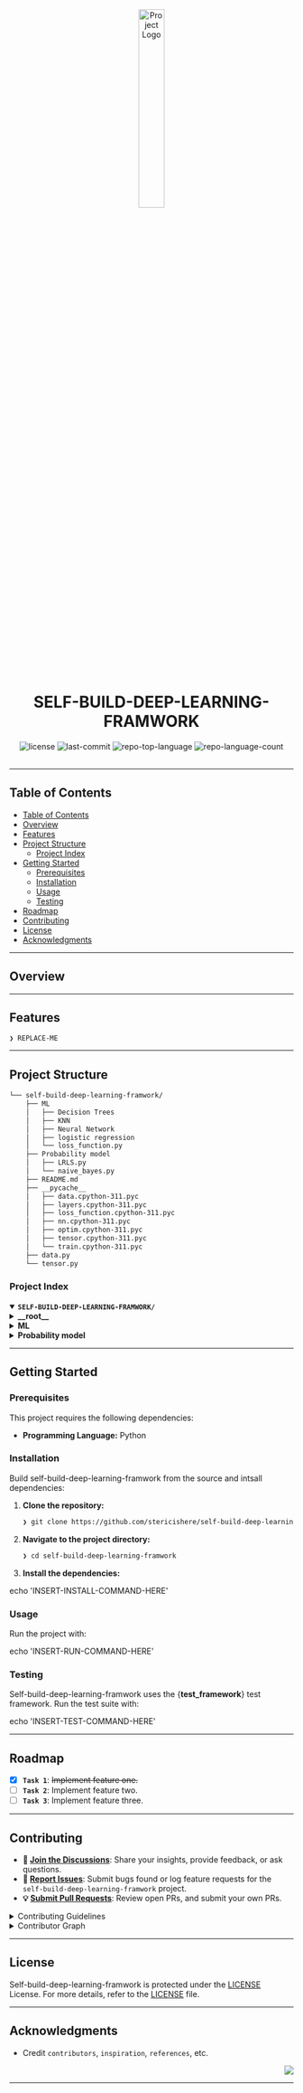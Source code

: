 <div id="top">

<!-- HEADER STYLE: CLASSIC -->
<div align="center">

<img src="readmeai/assets/logos/purple.svg" width="30%" style="position: relative; top: 0; right: 0;" alt="Project Logo"/>

# SELF-BUILD-DEEP-LEARNING-FRAMWORK

<em></em>

<!-- BADGES -->
<img src="https://img.shields.io/github/license/stericishere/self-build-deep-learning-framwork?style=default&logo=opensourceinitiative&logoColor=white&color=0080ff" alt="license">
<img src="https://img.shields.io/github/last-commit/stericishere/self-build-deep-learning-framwork?style=default&logo=git&logoColor=white&color=0080ff" alt="last-commit">
<img src="https://img.shields.io/github/languages/top/stericishere/self-build-deep-learning-framwork?style=default&color=0080ff" alt="repo-top-language">
<img src="https://img.shields.io/github/languages/count/stericishere/self-build-deep-learning-framwork?style=default&color=0080ff" alt="repo-language-count">

<!-- default option, no dependency badges. -->


<!-- default option, no dependency badges. -->

</div>
<br>

---

## Table of Contents

- [Table of Contents](#table-of-contents)
- [Overview](#overview)
- [Features](#features)
- [Project Structure](#project-structure)
    - [Project Index](#project-index)
- [Getting Started](#getting-started)
    - [Prerequisites](#prerequisites)
    - [Installation](#installation)
    - [Usage](#usage)
    - [Testing](#testing)
- [Roadmap](#roadmap)
- [Contributing](#contributing)
- [License](#license)
- [Acknowledgments](#acknowledgments)

---

## Overview



---

## Features

<code>❯ REPLACE-ME</code>

---

## Project Structure

```sh
└── self-build-deep-learning-framwork/
    ├── ML
    │   ├── Decision Trees
    │   ├── KNN
    │   ├── Neural Network
    │   ├── logistic regression
    │   └── loss_function.py
    ├── Probability model
    │   ├── LRLS.py
    │   └── naive_bayes.py
    ├── README.md
    ├── __pycache__
    │   ├── data.cpython-311.pyc
    │   ├── layers.cpython-311.pyc
    │   ├── loss_function.cpython-311.pyc
    │   ├── nn.cpython-311.pyc
    │   ├── optim.cpython-311.pyc
    │   ├── tensor.cpython-311.pyc
    │   └── train.cpython-311.pyc
    ├── data.py
    └── tensor.py
```

### Project Index

<details open>
	<summary><b><code>SELF-BUILD-DEEP-LEARNING-FRAMWORK/</code></b></summary>
	<!-- __root__ Submodule -->
	<details>
		<summary><b>__root__</b></summary>
		<blockquote>
			<div class='directory-path' style='padding: 8px 0; color: #666;'>
				<code><b>⦿ __root__</b></code>
			<table style='width: 100%; border-collapse: collapse;'>
			<thead>
				<tr style='background-color: #f8f9fa;'>
					<th style='width: 30%; text-align: left; padding: 8px;'>File Name</th>
					<th style='text-align: left; padding: 8px;'>Summary</th>
				</tr>
			</thead>
				<tr style='border-bottom: 1px solid #eee;'>
					<td style='padding: 8px;'><b><a href='https://github.com/stericishere/self-build-deep-learning-framwork/blob/master/tensor.py'>tensor.py</a></b></td>
					<td style='padding: 8px;'>- Tensor.py establishes a type alias, defining <code>Tensor</code> as a synonym for NumPys <code>ndarray</code><br>- Within the broader project, this facilitates consistent use of a specific data structure—the NumPy array—for representing tensors, thereby improving code readability and maintainability across the entire application<br>- This promotes uniformity in handling multi-dimensional numerical data.</td>
				</tr>
				<tr style='border-bottom: 1px solid #eee;'>
					<td style='padding: 8px;'><b><a href='https://github.com/stericishere/self-build-deep-learning-framwork/blob/master/data.py'>data.py</a></b></td>
					<td style='padding: 8px;'>- Data.py provides data iteration functionality for the neural network<br>- It defines tools to efficiently process input and target data in batches, enabling mini-batch gradient descent training<br>- A <code>BatchIterator</code> class facilitates shuffling and batching of data, crucial for effective model training and preventing overfitting<br>- The code ensures consistent input shapes for the neural network.</td>
				</tr>
			</table>
		</blockquote>
	</details>
	<!-- ML Submodule -->
	<details>
		<summary><b>ML</b></summary>
		<blockquote>
			<div class='directory-path' style='padding: 8px 0; color: #666;'>
				<code><b>⦿ ML</b></code>
			<table style='width: 100%; border-collapse: collapse;'>
			<thead>
				<tr style='background-color: #f8f9fa;'>
					<th style='width: 30%; text-align: left; padding: 8px;'>File Name</th>
					<th style='text-align: left; padding: 8px;'>Summary</th>
				</tr>
			</thead>
				<tr style='border-bottom: 1px solid #eee;'>
					<td style='padding: 8px;'><b><a href='https://github.com/stericishere/self-build-deep-learning-framwork/blob/master/ML/loss_function.py'>loss_function.py</a></b></td>
					<td style='padding: 8px;'>- Loss_function.py` defines a base class and an implementation for calculating Mean Squared Error (MSE), crucial components within a machine learning model<br>- It provides methods to compute the loss value and its gradient, guiding model optimization by quantifying prediction accuracy<br>- This module contributes to the overall projects ability to train and improve its predictive capabilities.</td>
				</tr>
			</table>
			<!-- logistic regression Submodule -->
			<details>
				<summary><b>logistic regression</b></summary>
				<blockquote>
					<div class='directory-path' style='padding: 8px 0; color: #666;'>
						<code><b>⦿ ML.logistic regression</b></code>
					<table style='width: 100%; border-collapse: collapse;'>
					<thead>
						<tr style='background-color: #f8f9fa;'>
							<th style='width: 30%; text-align: left; padding: 8px;'>File Name</th>
							<th style='text-align: left; padding: 8px;'>Summary</th>
						</tr>
					</thead>
						<tr style='border-bottom: 1px solid #eee;'>
							<td style='padding: 8px;'><b><a href='https://github.com/stericishere/self-build-deep-learning-framwork/blob/master/ML/logistic regression/run_logistic_regression copy.py'>run_logistic_regression copy.py</a></b></td>
							<td style='padding: 8px;'>- The script implements logistic regression for binary classification<br>- It trains a model using gradient descent, periodically evaluating performance on training and validation sets<br>- Gradient checking ensures correctness<br>- Finally, it reports test accuracy and visualizes training progress by plotting loss curves, demonstrating model convergence and generalization ability.</td>
						</tr>
						<tr style='border-bottom: 1px solid #eee;'>
							<td style='padding: 8px;'><b><a href='https://github.com/stericishere/self-build-deep-learning-framwork/blob/master/ML/logistic regression/logistic.py'>logistic.py</a></b></td>
							<td style='padding: 8px;'>- The <code>logistic.py</code> module implements a logistic regression model<br>- It computes predictions, evaluates model performance using cross-entropy and classification accuracy, and calculates the cost function and its gradient for weight updates<br>- The module facilitates training and prediction within a broader machine learning project, likely utilizing a gradient-descent based optimization algorithm.</td>
						</tr>
						<tr style='border-bottom: 1px solid #eee;'>
							<td style='padding: 8px;'><b><a href='https://github.com/stericishere/self-build-deep-learning-framwork/blob/master/ML/logistic regression/check_grad.py'>check_grad.py</a></b></td>
							<td style='padding: 8px;'>Code>❯ REPLACE-ME</code></td>
						</tr>
					</table>
				</blockquote>
			</details>
			<!-- KNN Submodule -->
			<details>
				<summary><b>KNN</b></summary>
				<blockquote>
					<div class='directory-path' style='padding: 8px 0; color: #666;'>
						<code><b>⦿ ML.KNN</b></code>
					<table style='width: 100%; border-collapse: collapse;'>
					<thead>
						<tr style='background-color: #f8f9fa;'>
							<th style='width: 30%; text-align: left; padding: 8px;'>File Name</th>
							<th style='text-align: left; padding: 8px;'>Summary</th>
						</tr>
					</thead>
						<tr style='border-bottom: 1px solid #eee;'>
							<td style='padding: 8px;'><b><a href='https://github.com/stericishere/self-build-deep-learning-framwork/blob/master/ML/KNN/run_kn.pyn'>run_kn.pyn</a></b></td>
							<td style='padding: 8px;'>Code>❯ REPLACE-ME</code></td>
						</tr>
					</table>
				</blockquote>
			</details>
			<!-- Decision Trees Submodule -->
			<details>
				<summary><b>Decision Trees</b></summary>
				<blockquote>
					<div class='directory-path' style='padding: 8px 0; color: #666;'>
						<code><b>⦿ ML.Decision Trees</b></code>
					<table style='width: 100%; border-collapse: collapse;'>
					<thead>
						<tr style='background-color: #f8f9fa;'>
							<th style='width: 30%; text-align: left; padding: 8px;'>File Name</th>
							<th style='text-align: left; padding: 8px;'>Summary</th>
						</tr>
					</thead>
						<tr style='border-bottom: 1px solid #eee;'>
							<td style='padding: 8px;'><b><a href='https://github.com/stericishere/self-build-deep-learning-framwork/blob/master/ML/Decision Trees/DecisionTree.py'>DecisionTree.py</a></b></td>
							<td style='padding: 8px;'>Code>❯ REPLACE-ME</code></td>
						</tr>
						<tr style='border-bottom: 1px solid #eee;'>
							<td style='padding: 8px;'><b><a href='https://github.com/stericishere/self-build-deep-learning-framwork/blob/master/ML/Decision Trees/Random_forest.py'>Random_forest.py</a></b></td>
							<td style='padding: 8px;'>Code>❯ REPLACE-ME</code></td>
						</tr>
					</table>
				</blockquote>
			</details>
			<!-- Neural Network Submodule -->
			<details>
				<summary><b>Neural Network</b></summary>
				<blockquote>
					<div class='directory-path' style='padding: 8px 0; color: #666;'>
						<code><b>⦿ ML.Neural Network</b></code>
					<table style='width: 100%; border-collapse: collapse;'>
					<thead>
						<tr style='background-color: #f8f9fa;'>
							<th style='width: 30%; text-align: left; padding: 8px;'>File Name</th>
							<th style='text-align: left; padding: 8px;'>Summary</th>
						</tr>
					</thead>
						<tr style='border-bottom: 1px solid #eee;'>
							<td style='padding: 8px;'><b><a href='https://github.com/stericishere/self-build-deep-learning-framwork/blob/master/ML/Neural Network/nn.py'>nn.py</a></b></td>
							<td style='padding: 8px;'>Code>❯ REPLACE-ME</code></td>
						</tr>
						<tr style='border-bottom: 1px solid #eee;'>
							<td style='padding: 8px;'><b><a href='https://github.com/stericishere/self-build-deep-learning-framwork/blob/master/ML/Neural Network/fizzbuzz.py'>fizzbuzz.py</a></b></td>
							<td style='padding: 8px;'>Code>❯ REPLACE-ME</code></td>
						</tr>
						<tr style='border-bottom: 1px solid #eee;'>
							<td style='padding: 8px;'><b><a href='https://github.com/stericishere/self-build-deep-learning-framwork/blob/master/ML/Neural Network/train.py'>train.py</a></b></td>
							<td style='padding: 8px;'>Code>❯ REPLACE-ME</code></td>
						</tr>
						<tr style='border-bottom: 1px solid #eee;'>
							<td style='padding: 8px;'><b><a href='https://github.com/stericishere/self-build-deep-learning-framwork/blob/master/ML/Neural Network/xor.py'>xor.py</a></b></td>
							<td style='padding: 8px;'>Code>❯ REPLACE-ME</code></td>
						</tr>
						<tr style='border-bottom: 1px solid #eee;'>
							<td style='padding: 8px;'><b><a href='https://github.com/stericishere/self-build-deep-learning-framwork/blob/master/ML/Neural Network/layers.py'>layers.py</a></b></td>
							<td style='padding: 8px;'>Code>❯ REPLACE-ME</code></td>
						</tr>
						<tr style='border-bottom: 1px solid #eee;'>
							<td style='padding: 8px;'><b><a href='https://github.com/stericishere/self-build-deep-learning-framwork/blob/master/ML/Neural Network/optim.py'>optim.py</a></b></td>
							<td style='padding: 8px;'>Code>❯ REPLACE-ME</code></td>
						</tr>
					</table>
				</blockquote>
			</details>
		</blockquote>
	</details>
	<!-- Probability model Submodule -->
	<details>
		<summary><b>Probability model</b></summary>
		<blockquote>
			<div class='directory-path' style='padding: 8px 0; color: #666;'>
				<code><b>⦿ Probability model</b></code>
			<table style='width: 100%; border-collapse: collapse;'>
			<thead>
				<tr style='background-color: #f8f9fa;'>
					<th style='width: 30%; text-align: left; padding: 8px;'>File Name</th>
					<th style='text-align: left; padding: 8px;'>Summary</th>
				</tr>
			</thead>
				<tr style='border-bottom: 1px solid #eee;'>
					<td style='padding: 8px;'><b><a href='https://github.com/stericishere/self-build-deep-learning-framwork/blob/master/Probability model/naive_bayes.py'>naive_bayes.py</a></b></td>
					<td style='padding: 8px;'>Code>❯ REPLACE-ME</code></td>
				</tr>
				<tr style='border-bottom: 1px solid #eee;'>
					<td style='padding: 8px;'><b><a href='https://github.com/stericishere/self-build-deep-learning-framwork/blob/master/Probability model/LRLS.py'>LRLS.py</a></b></td>
					<td style='padding: 8px;'>Code>❯ REPLACE-ME</code></td>
				</tr>
			</table>
		</blockquote>
	</details>
</details>

---

## Getting Started

### Prerequisites

This project requires the following dependencies:

- **Programming Language:** Python

### Installation

Build self-build-deep-learning-framwork from the source and intsall dependencies:

1. **Clone the repository:**

    ```sh
    ❯ git clone https://github.com/stericishere/self-build-deep-learning-framwork
    ```

2. **Navigate to the project directory:**

    ```sh
    ❯ cd self-build-deep-learning-framwork
    ```

3. **Install the dependencies:**

echo 'INSERT-INSTALL-COMMAND-HERE'

### Usage

Run the project with:

echo 'INSERT-RUN-COMMAND-HERE'

### Testing

Self-build-deep-learning-framwork uses the {__test_framework__} test framework. Run the test suite with:

echo 'INSERT-TEST-COMMAND-HERE'

---

## Roadmap

- [X] **`Task 1`**: <strike>Implement feature one.</strike>
- [ ] **`Task 2`**: Implement feature two.
- [ ] **`Task 3`**: Implement feature three.

---

## Contributing

- **💬 [Join the Discussions](https://github.com/stericishere/self-build-deep-learning-framwork/discussions)**: Share your insights, provide feedback, or ask questions.
- **🐛 [Report Issues](https://github.com/stericishere/self-build-deep-learning-framwork/issues)**: Submit bugs found or log feature requests for the `self-build-deep-learning-framwork` project.
- **💡 [Submit Pull Requests](https://github.com/stericishere/self-build-deep-learning-framwork/blob/main/CONTRIBUTING.md)**: Review open PRs, and submit your own PRs.

<details closed>
<summary>Contributing Guidelines</summary>

1. **Fork the Repository**: Start by forking the project repository to your github account.
2. **Clone Locally**: Clone the forked repository to your local machine using a git client.
   ```sh
   git clone https://github.com/stericishere/self-build-deep-learning-framwork
   ```
3. **Create a New Branch**: Always work on a new branch, giving it a descriptive name.
   ```sh
   git checkout -b new-feature-x
   ```
4. **Make Your Changes**: Develop and test your changes locally.
5. **Commit Your Changes**: Commit with a clear message describing your updates.
   ```sh
   git commit -m 'Implemented new feature x.'
   ```
6. **Push to github**: Push the changes to your forked repository.
   ```sh
   git push origin new-feature-x
   ```
7. **Submit a Pull Request**: Create a PR against the original project repository. Clearly describe the changes and their motivations.
8. **Review**: Once your PR is reviewed and approved, it will be merged into the main branch. Congratulations on your contribution!
</details>

<details closed>
<summary>Contributor Graph</summary>
<br>
<p align="left">
   <a href="https://github.com{/stericishere/self-build-deep-learning-framwork/}graphs/contributors">
      <img src="https://contrib.rocks/image?repo=stericishere/self-build-deep-learning-framwork">
   </a>
</p>
</details>

---

## License

Self-build-deep-learning-framwork is protected under the [LICENSE](https://choosealicense.com/licenses) License. For more details, refer to the [LICENSE](https://choosealicense.com/licenses/) file.

---

## Acknowledgments

- Credit `contributors`, `inspiration`, `references`, etc.

<div align="right">

[![][back-to-top]](#top)

</div>


[back-to-top]: https://img.shields.io/badge/-BACK_TO_TOP-151515?style=flat-square


---
